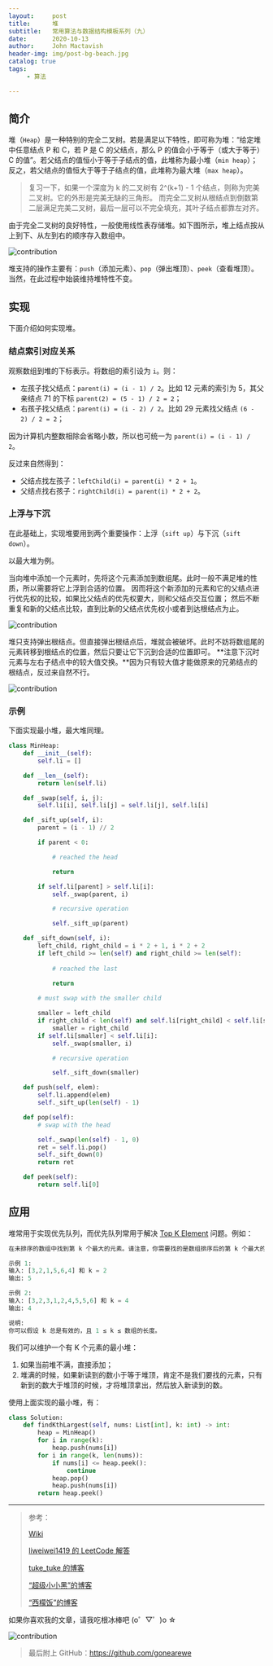 ```yaml
---
layout:     post
title:      堆
subtitle:   常用算法与数据结构模板系列（九）
date:       2020-10-13
author:     John Mactavish
header-img: img/post-bg-beach.jpg
catalog: true
tags:
     - 算法

---
```


## 简介

堆（`Heap`）是一种特别的完全二叉树。若是满足以下特性，即可称为堆：“给定堆中任意结点 P 和 C，若 P 是 C 的父结点，那么 P 的值会小于等于（或大于等于） C 的值”。若父结点的值恒小于等于子结点的值，此堆称为最小堆（`min heap`）；反之，若父结点的值恒大于等于子结点的值，此堆称为最大堆（`max heap`）。

> 复习一下，如果一个深度为 k 的二叉树有 2^(k+1) - 1 个结点，则称为完美二叉树。它的外形是完美无缺的三角形。
> 而完全二叉树从根结点到倒数第二层满足完美二叉树，最后一层可以不完全填充，其叶子结点都靠左对齐。

由于完全二叉树的良好特性，一般使用线性表存储堆。如下图所示，堆上结点按从上到下、从左到右的顺序存入数组中。

![contribution](https://raw.githubusercontent.com/gonearewe/gonearewe.github.io/master/img/post-2021-heap-order.jpg)

堆支持的操作主要有：`push`（添加元素）、`pop`（弹出堆顶）、`peek`（查看堆顶）。当然，在此过程中始装维持堆特性不变。

## 实现

下面介绍如何实现堆。

### 结点索引对应关系

观察数组到堆的下标表示。将数组的索引设为 `i`。则：

- 左孩子找父结点：`parent(i) = (i - 1) / 2`。比如 12 元素的索引为 5，其父亲结点 71 的下标 `parent(2) = (5 - 1) / 2 = 2`；
- 右孩子找父结点：`parent(i) = (i - 2) / 2`。比如 29 元素找父结点 `(6 - 2) / 2 = 2`；

因为计算机内整数相除会省略小数，所以也可统一为 `parent(i) = (i - 1) / 2`。

反过来自然得到：

- 父结点找左孩子：`leftChild(i) = parent(i) * 2 + 1`。
- 父结点找右孩子：`rightChild(i) = parent(i) * 2 + 2`。

### 上浮与下沉

在此基础上，实现堆要用到两个重要操作：上浮（`sift up`）与下沉（`sift down`）。

以最大堆为例。

当向堆中添加一个元素时，先将这个元素添加到数组尾。此时一般不满足堆的性质，所以需要将它上浮到合适的位置。
因而将这个新添加的元素和它的父结点进行优先权的比较，如果比父结点的优先权要大，则和父结点交互位置；
然后不断重复和新的父结点比较，直到比新的父结点优先权小或者到达根结点为止。

![contribution](https://raw.githubusercontent.com/gonearewe/gonearewe.github.io/master/img/post-2021-heap-sift-up.jpg)

堆只支持弹出根结点。但直接弹出根结点后，堆就会被破坏。此时不妨将数组尾的元素转移到根结点的位置，然后只要让它下沉到合适的位置即可。
**注意下沉时元素与左右子结点中的较大值交换。**因为只有较大值才能做原来的兄弟结点的根结点，反过来自然不行。

![contribution](https://raw.githubusercontent.com/gonearewe/gonearewe.github.io/master/img/post-2021-heap-sift-down.jpg)

### 示例

下面实现最小堆，最大堆同理。

```py
class MinHeap:
    def __init__(self):
        self.li = []

    def __len__(self):
        return len(self.li)

    def _swap(self, i, j):
        self.li[i], self.li[j] = self.li[j], self.li[i]

    def _sift_up(self, i):
        parent = (i - 1) // 2

        if parent < 0: 

            # reached the head

            return

        if self.li[parent] > self.li[i]:
            self._swap(parent, i)

            # recursive operation

            self._sift_up(parent) 

    def _sift_down(self, i):
        left_child, right_child = i * 2 + 1, i * 2 + 2
        if left_child >= len(self) and right_child >= len(self): 
        
            # reached the last
        
            return

        # must swap with the smaller child

        smaller = left_child  
        if right_child < len(self) and self.li[right_child] < self.li[smaller]:
            smaller = right_child
        if self.li[smaller] < self.li[i]:
            self._swap(smaller, i)

            # recursive operation

            self._sift_down(smaller) 

    def push(self, elem):
        self.li.append(elem)
        self._sift_up(len(self) - 1)

    def pop(self):
        # swap with the head

        self._swap(len(self) - 1, 0) 
        ret = self.li.pop()
        self._sift_down(0)
        return ret

    def peek(self):
        return self.li[0]
```

## 应用

堆常用于实现优先队列，而优先队列常用于解决 [Top K Element](https://leetcode-cn.com/problems/kth-largest-element-in-an-array) 问题。例如：

```py
在未排序的数组中找到第 k 个最大的元素。请注意，你需要找的是数组排序后的第 k 个最大的元素，而不是第 k 个不同的元素。

示例 1:
输入: [3,2,1,5,6,4] 和 k = 2
输出: 5

示例 2:
输入: [3,2,3,1,2,4,5,5,6] 和 k = 4
输出: 4

说明:
你可以假设 k 总是有效的，且 1 ≤ k ≤ 数组的长度。
```

我们可以维护一个有 K 个元素的最小堆：

1. 如果当前堆不满，直接添加；
2. 堆满的时候，如果新读到的数小于等于堆顶，肯定不是我们要找的元素，只有新到的数大于堆顶的时候，才将堆顶拿出，然后放入新读到的数。

使用上面实现的最小堆，有：

```py
class Solution:
    def findKthLargest(self, nums: List[int], k: int) -> int:
        heap = MinHeap()
        for i in range(k):
            heap.push(nums[i])
        for i in range(k, len(nums)):
            if nums[i] <= heap.peek():
                continue
            heap.pop()
            heap.push(nums[i])
        return heap.peek()
```

---
> 参考：
>
> [Wiki](https://zh.wikipedia.org/wiki/%E5%A0%86%E7%A9%8D)
>
> [liweiwei1419 的 LeetCode 解答](https://leetcode-cn.com/problems/kth-largest-element-in-an-array/solution/partitionfen-er-zhi-zhi-you-xian-dui-lie-java-dai-/)
> 
> [tuke_tuke 的博客](https://blog.csdn.net/tuke_tuke/article/details/50357939)
> 
> [“超级小小黑”的博客](https://www.cnblogs.com/hello-shf/p/11393655.html)
> 
> [“西檬饭”的博客](https://blog.csdn.net/qq_23869697/article/details/82735088)

如果你喜欢我的文章，请我吃根冰棒吧  (o゜▽゜)o ☆

![contribution](https://raw.githubusercontent.com/gonearewe/gonearewe.github.io/master/img/contribution.jpg)

> 最后附上 GitHub：<https://github.com/gonearewe>
